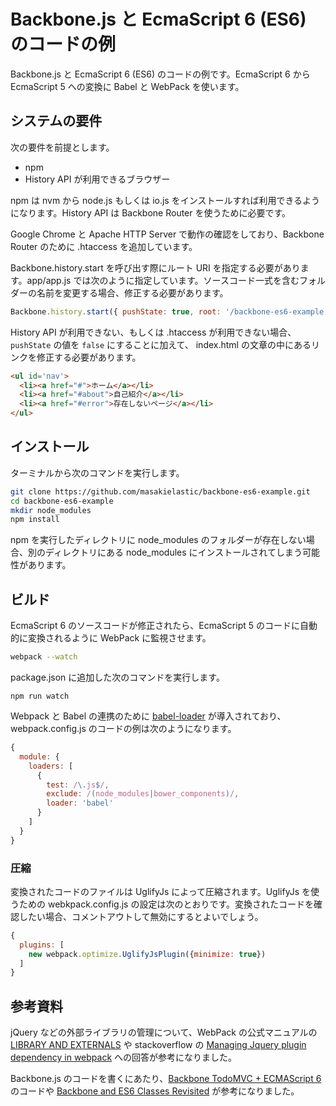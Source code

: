 Backbone.js と EcmaScript 6 (ES6) のコードの例
============================================

 Backbone.js と EcmaScript 6 (ES6) のコードの例です。EcmaScript 6 から EcmaScript 5 への変換に Babel と WebPack を使います。

システムの要件
------------

次の要件を前提とします。

 * npm
 * History API が利用できるブラウザー

npm は nvm から node.js もしくは io.js をインストールすれば利用できるようになります。History API は Backbone Router を使うために必要です。

Google Chrome と Apache HTTP Server で動作の確認をしており、Backbone Router のために .htaccess を追加しています。

Backbone.history.start を呼び出す際にルート URI を指定する必要があります。app/app.js では次のように指定しています。ソースコード一式を含むフォルダーの名前を変更する場合、修正する必要があります。

```javascript
Backbone.history.start({ pushState: true, root: '/backbone-es6-example' });
```

History API が利用できない、もしくは .htaccess が利用できない場合、`pushState` の値を `false` にすることに加えて、
index.html の文章の中にあるリンクを修正する必要があります。

```html
<ul id='nav'>
  <li><a href="#">ホーム</a></li>
  <li><a href="#about">自己紹介</a></li>
  <li><a href="#error">存在しないページ</a></li>
</ul>
```

インストール
----------

ターミナルから次のコマンドを実行します。

```bash
git clone https://github.com/masakielastic/backbone-es6-example.git
cd backbone-es6-example
mkdir node_modules
npm install
```

npm を実行したディレクトリに node_modules のフォルダーが存在しない場合、別のディレクトリにある node_modules にインストールされてしまう可能性があります。

ビルド
-----

EcmaScript 6 のソースコードが修正されたら、EcmaScript 5 のコードに自動的に変換されるように WebPack に監視させます。

```bash
webpack --watch
```

package.json に追加した次のコマンドを実行します。


```
npm run watch
```

Webpack と Babel の連携のために [babel-loader](https://github.com/babel/babel-loader) が導入されており、webpack.config.js のコードの例は次のようになります。

```javascript
{
  module: {
    loaders: [
      {
        test: /\.js$/,
        exclude: /(node_modules|bower_components)/,
        loader: 'babel'
      }
    ]
  }
}
```

### 圧縮

変換されたコードのファイルは UglifyJs によって圧縮されます。UglifyJs を使うための webkpack.config.js の設定は次のとおりです。変換されたコードを確認したい場合、コメントアウトして無効にするとよいでしょう。

```javascript
{
  plugins: [
    new webpack.optimize.UglifyJsPlugin({minimize: true})
  ]
}
```

参考資料
-------

jQuery などの外部ライブラリの管理について、WebPack の公式マニュアルの [LIBRARY AND EXTERNALS](http://webpack.github.io/docs/library-and-externals.html) や stackoverflow の [Managing Jquery plugin dependency in webpack](http://stackoverflow.com/q/28969861/531320) への回答が参考になりました。

Backbone.js のコードを書くにあたり、[Backbone TodoMVC + ECMAScript 6](https://github.com/tastejs/todomvc-backbone-es6) のコードや [Backbone and ES6 Classes Revisited](http://benmccormick.org/2015/07/06/backbone-and-es6-classes-revisited/) が参考になりました。
